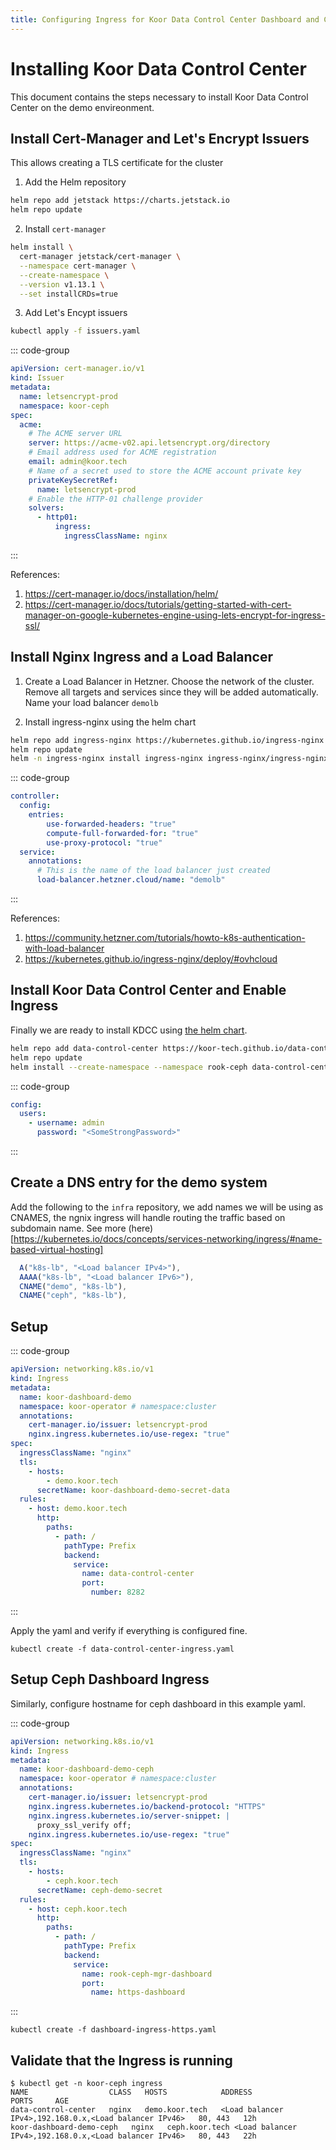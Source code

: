 ```yaml
---
title: Configuring Ingress for Koor Data Control Center Dashboard and Ceph Dashboard
---
```


# Installing Koor Data Control Center

This document contains the steps necessary to install Koor Data Control Center on the demo envireonment.

## Install Cert-Manager and Let's Encrypt Issuers

This allows creating a TLS certificate for the cluster

1. Add the Helm repository

```bash
helm repo add jetstack https://charts.jetstack.io
helm repo update
```

2. Install `cert-manager`

```bash
helm install \
  cert-manager jetstack/cert-manager \
  --namespace cert-manager \
  --create-namespace \
  --version v1.13.1 \
  --set installCRDs=true
```

3. Add Let's Encypt issuers

```bash
kubectl apply -f issuers.yaml
```

::: code-group
```yaml [issuers.yaml]
apiVersion: cert-manager.io/v1
kind: Issuer
metadata:
  name: letsencrypt-prod
  namespace: koor-ceph
spec:
  acme:
    # The ACME server URL
    server: https://acme-v02.api.letsencrypt.org/directory
    # Email address used for ACME registration
    email: admin@koor.tech
    # Name of a secret used to store the ACME account private key
    privateKeySecretRef:
      name: letsencrypt-prod
    # Enable the HTTP-01 challenge provider
    solvers:
      - http01:
          ingress:
            ingressClassName: nginx
```
:::

References: 
1. https://cert-manager.io/docs/installation/helm/
2. https://cert-manager.io/docs/tutorials/getting-started-with-cert-manager-on-google-kubernetes-engine-using-lets-encrypt-for-ingress-ssl/

## Install Nginx Ingress and a Load Balancer

1. Create a Load Balancer in Hetzner. Choose the network of the cluster. 
Remove all targets and services since they will be added automatically. 
Name your load balancer `demolb`

2. Install ingress-nginx using the helm chart

```bash
helm repo add ingress-nginx https://kubernetes.github.io/ingress-nginx
helm repo update
helm -n ingress-nginx install ingress-nginx ingress-nginx/ingress-nginx --create-namespace -f nginx-values.yaml
```

::: code-group
```yaml [nginx-values.yaml]
controller:
  config:
    entries:
        use-forwarded-headers: "true"
        compute-full-forwarded-for: "true"
        use-proxy-protocol: "true"
  service:
    annotations:
      # This is the name of the load balancer just created
      load-balancer.hetzner.cloud/name: "demolb"
```
:::

References:
1. https://community.hetzner.com/tutorials/howto-k8s-authentication-with-load-balancer
2. https://kubernetes.github.io/ingress-nginx/deploy/#ovhcloud

## Install Koor Data Control Center and Enable Ingress
Finally we are ready to install KDCC using [the helm chart](https://github.com/koor-tech/data-control-center/tree/main/charts/data-control-center).

```bash
helm repo add data-control-center https://koor-tech.github.io/data-control-center
helm repo update
helm install --create-namespace --namespace rook-ceph data-control-center data-control-center/data-control-center -f values.yaml
```

::: code-group
```yaml [values.yaml]
config:
  users:
    - username: admin
      password: "<SomeStrongPassword>"
```
:::

## Create a DNS entry for the demo system

Add the following to the `infra` repository, we add names we will be using as
CNAMES, the ngnix ingress will handle routing the traffic based on subdomain
name. See more (here)[https://kubernetes.io/docs/concepts/services-networking/ingress/#name-based-virtual-hosting]

```js
  A("k8s-lb", "<Load balancer IPv4>"),
  AAAA("k8s-lb", "<Load balancer IPv6>"),
  CNAME("demo", "k8s-lb"),
  CNAME("ceph", "k8s-lb"),
```

## Setup 

::: code-group
```yaml [data-control-center-ingress.yaml]
apiVersion: networking.k8s.io/v1
kind: Ingress
metadata:
  name: koor-dashboard-demo
  namespace: koor-operator # namespace:cluster
  annotations:
    cert-manager.io/issuer: letsencrypt-prod
    nginx.ingress.kubernetes.io/use-regex: "true"
spec:
  ingressClassName: "nginx"
  tls:
    - hosts:
        - demo.koor.tech
      secretName: koor-dashboard-demo-secret-data
  rules:
    - host: demo.koor.tech
      http:
        paths:
          - path: /
            pathType: Prefix
            backend:
              service:
                name: data-control-center
                port:
                  number: 8282

```
:::

Apply the yaml and verify if everything is configured fine.

```console
kubectl create -f data-control-center-ingress.yaml
```

## Setup Ceph Dashboard Ingress

Similarly, configure hostname for ceph dashboard in this example yaml.

::: code-group
```yaml [dashboard-ingress-https.yaml]
apiVersion: networking.k8s.io/v1
kind: Ingress
metadata:
  name: koor-dashboard-demo-ceph
  namespace: koor-operator # namespace:cluster
  annotations:
    cert-manager.io/issuer: letsencrypt-prod
    nginx.ingress.kubernetes.io/backend-protocol: "HTTPS"
    nginx.ingress.kubernetes.io/server-snippet: |
      proxy_ssl_verify off;
    nginx.ingress.kubernetes.io/use-regex: "true"
spec:
  ingressClassName: "nginx"
  tls:
    - hosts:
        - ceph.koor.tech
      secretName: ceph-demo-secret
  rules:
    - host: ceph.koor.tech
      http:
        paths:
          - path: /
            pathType: Prefix
            backend:
              service:
                name: rook-ceph-mgr-dashboard
                port:
                  name: https-dashboard
```
:::

```console
kubectl create -f dashboard-ingress-https.yaml
```

## Validate that the Ingress is running 

```console
$ kubectl get -n koor-ceph ingress
NAME                  CLASS   HOSTS            ADDRESS                                           PORTS     AGE
data-control-center   nginx   demo.koor.tech   <Load balancer IPv4>,192.168.0.x,<Load balancer IPv46>   80, 443   12h
koor-dashboard-demo-ceph   nginx   ceph.koor.tech <Load balancer IPv4>,192.168.0.x,<Load balancer IPv46>   80, 443   22h
```
